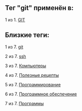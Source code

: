 ## Тег "git" применён в:

1 из 1. [GIT](../Компьютеры%20и%20софт/Программы/GIT.md)

## Близкие теги:

1 из 7. [git](./git.md)

2 из 7. [ssh](./ssh.md)

3 из 7. [Компьютеры](./Компьютеры.md)

4 из 7. [Полезные рецепты](./Полезные%20рецепты.md)

5 из 7. [Программирование](./Программирование.md)

6 из 7. [Программное обеспечение](./Программное%20обеспечение.md)

7 из 7. [Программы](./Программы.md)

